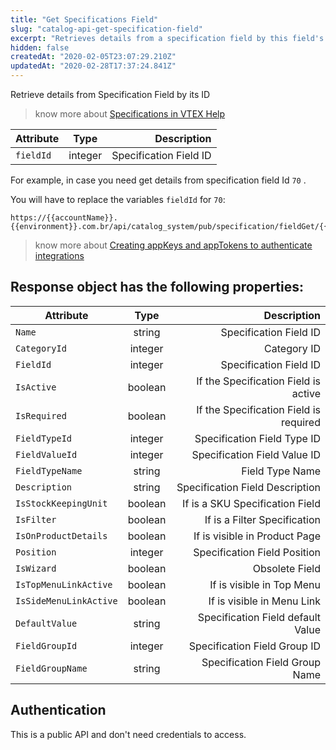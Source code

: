 ```yaml
---
title: "Get Specifications Field"
slug: "catalog-api-get-specification-field"
excerpt: "Retrieves details from a specification field by this field's ID."
hidden: false
createdAt: "2020-02-05T23:07:29.210Z"
updatedAt: "2020-02-28T17:37:24.841Z"
---
```

Retrieve details from Specification Field by its ID

> know more about [Specifications in VTEX Help](https://help.vtex.com/en/search/Specifications)


| Attribute    | Type        | Description |
| --------------- |:---------:| -------------------------------------------------------------------------------------------:|
| `fieldId` | integer | Specification Field ID |


For example, in case you need get details from specification field Id `70` .

You will have to replace the variables `fieldId` for `70`:

```
https://{{accountName}}.{{environment}}.com.br/api/catalog_system/pub/specification/fieldGet/{{fieldId}}
```




> know more about [Creating appKeys and appTokens to authenticate integrations](https://help.vtex.com/en/tutorial/creating-appkeys-and-apptokens-to-authenticate-integrations)



## Response object has the following properties:


| Attribute    | Type        | Description |
| --------------- |:---------:| --------------------------------------:|
| `Name` | string | Specification Field ID |
| `CategoryId` | integer |  Category ID |
| `FieldId` | integer | Specification Field ID |
| `IsActive` | boolean | If the Specification Field is active |
| `IsRequired` | boolean | If the Specification Field is required |
| `FieldTypeId` | integer | Specification Field Type ID |
| `FieldValueId` | integer | Specification Field Value ID |
| `FieldTypeName` | string | Field Type Name |
| `Description` | string | Specification Field Description |
| `IsStockKeepingUnit` | boolean | If is a SKU Specification Field |
| `IsFilter` | boolean | If is a Filter Specification |
| `IsOnProductDetails` | boolean | If is visible in Product Page |
| `Position` | integer | Specification Field Position |
| `IsWizard` | boolean | Obsolete Field |
| `IsTopMenuLinkActive` | boolean | If is visible in Top Menu |
| `IsSideMenuLinkActive` | boolean | If is visible in Menu Link |
| `DefaultValue` | string | Specification Field default Value |
| `FieldGroupId` | integer | Specification Field Group ID |
| `FieldGroupName` | string | Specification Field Group Name |





## Authentication

This is a public API and don't need credentials to access.